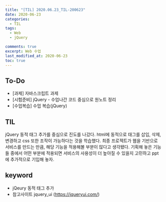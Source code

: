 ```yaml
---
title: "[TIL] 2020.06.23_TIL-200623"
date: 2020-06-23
categories:
  - TIL
tags:
  - Web
  - jQuery

comments: true
excerpt: Web 수업
last_modified_at: 2020-06-23
toc: true
---
```


## To-Do
- [과제] 자바스크립트 과제
- [시험준비] jQuery - 수업나간 코드 중심으로 원노트 정리
- [수업복습] 수업 복습(jQuery)


## TIL
jQuery 동적 태그 추가를 중심으로 진도를 나갔다. html에 동적으로 태그를 삽입, 삭제, 변경하고 css 또한 조작이 가능하다는 것을 학습했다.
최종 프로젝트가 웹을 기반으로 서비스를 만드는 만큼, 해당 기능을 적용해볼 부분이 많다고 생각됐다. 기획해 놓은 기능들 중에서 어떤 부분에 적용되면 서비스의 사용성이 더 높아질 수 있을지 고민하고 ppt에 추가적으로 기입해 놓자.

## keyword
- jQeury 동적 태그 추가
- 참고사이트 jquery_ui (https://jqueryui.com/)

